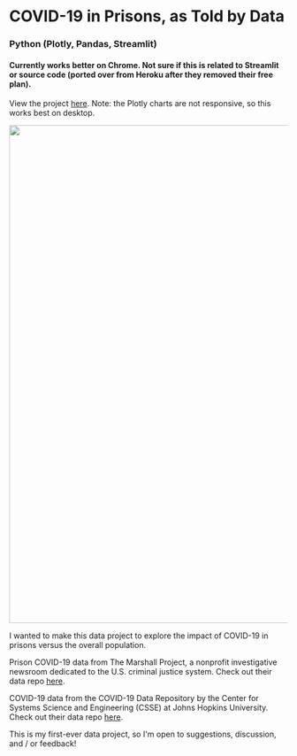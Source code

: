 # COVID-19 in Prisons, as Told by Data
### Python (Plotly, Pandas, Streamlit)
#### Currently works better on Chrome. Not sure if this is related to Streamlit or source code (ported over from Heroku after they removed their free plan).

View the project [here](https://covid-prisons.herokuapp.com). Note: the Plotly charts are not responsive, so this works best on desktop.

<img src="https://github.com/fibanneacci/covid-prisons/blob/main/Screen%20Shot%202020-07-26%20at%2012.27.31%20PM.png" width="900">

I wanted to make this data project to explore the impact of COVID-19 in prisons versus the overall population.

Prison COVID-19 data from The Marshall Project, a nonprofit investigative newsroom dedicated to the U.S. criminal justice system. Check out their data repo [here](https://github.com/themarshallproject/COVID_prison_data).

COVID-19 data from the COVID-19 Data Repository by the Center for Systems Science and Engineering (CSSE) at Johns Hopkins University. Check out their data repo [here](https://github.com/CSSEGISandData/COVID-19).

This is my first-ever data project, so I'm open to suggestions, discussion, and / or feedback!
